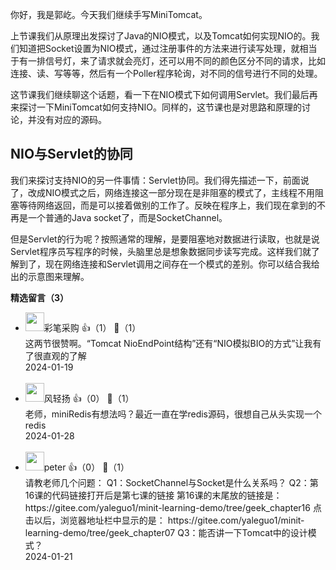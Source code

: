 你好，我是郭屹。今天我们继续手写MiniTomcat。

上节课我们从原理出发探讨了Java的NIO模式，以及Tomcat如何实现NIO的。我们知道把Socket设置为NIO模式，通过注册事件的方法来进行读写处理，就相当于有一排信号灯，来了请求就会亮灯，还可以用不同的颜色区分不同的请求，比如连接、读、写等等，然后有一个Poller程序轮询，对不同的信号进行不同的处理。

这节课我们继续聊这个话题，看一下在NIO模式下如何调用Servlet。我们最后再来探讨一下MiniTomcat如何支持NIO。同样的，这节课也是对思路和原理的讨论，并没有对应的源码。

## NIO与Servlet的协同

我们来探讨支持NIO的另一件事情：Servlet协同。我们得先描述一下，前面说了，改成NIO模式之后，网络连接这一部分现在是非阻塞的模式了，主线程不用阻塞等待网络返回，而是可以接着做别的工作了。反映在程序上，我们现在拿到的不再是一个普通的Java socket了，而是SocketChannel。

但是Servlet的行为呢？按照通常的理解，是要阻塞地对数据进行读取，也就是说Servlet程序员写程序的时候，头脑里总是想象数据同步读写完成。这样我们就了解到了，现在网络连接和Servlet调用之间存在一个模式的差别。你可以结合我给出的示意图来理解。
<div><strong>精选留言（3）</strong></div><ul>
<li><img src="https://static001.geekbang.org/account/avatar/00/35/89/4c/791d0f5e.jpg" width="30px"><span>彩笔采购</span> 👍（1） 💬（1）<div>这两节很赞啊。“Tomcat NioEndPoint结构”还有“NIO模拟BIO的方式”让我有了很直观的了解</div>2024-01-19</li><br/><li><img src="https://static001.geekbang.org/account/avatar/00/17/8b/4b/15ab499a.jpg" width="30px"><span>风轻扬</span> 👍（0） 💬（1）<div>老师，miniRedis有想法吗？最近一直在学redis源码，很想自己从头实现一个redis</div>2024-01-28</li><br/><li><img src="https://static001.geekbang.org/account/avatar/00/10/25/87/f3a69d1b.jpg" width="30px"><span>peter</span> 👍（0） 💬（1）<div>请教老师几个问题：
Q1：SocketChannel与Socket是什么关系吗？
Q2：第16课的代码链接打开后是第七课的链接
第16课的末尾放的链接是：
https:&#47;&#47;gitee.com&#47;yaleguo1&#47;minit-learning-demo&#47;tree&#47;geek_chapter16
点击以后，浏览器地址栏中显示的是：
https:&#47;&#47;gitee.com&#47;yaleguo1&#47;minit-learning-demo&#47;tree&#47;geek_chapter07
Q3：能否讲一下Tomcat中的设计模式？</div>2024-01-21</li><br/>
</ul>